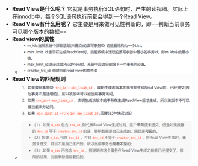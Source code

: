 -   **Read View是什么呢？** 它就是事务执行SQL语句时，产生的读视图。实际上在innodb中，每个SQL语句执行前都会得到一个Read View。
-   **Read View有什么用呢？** 它主要是用来做可见性判断的，即==判断当前事务可见哪个版本的数据==
- **Read view的属性**
	- ![](attachments/Pasted%20image%2020230101212619.png)
- **Read View的匹配规则**
	- ![](attachments/Pasted%20image%2020230101212652.png)